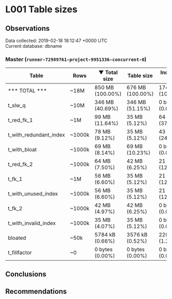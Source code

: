 # L001 Table sizes #

## Observations ##
Data collected: 2019-02-18 18:12:47 +0000 UTC  
Current database: dbname  


### Master (`runner-72989761-project-9951336-concurrent-0`) ###
Table | Rows | &#9660;&nbsp;Total size | Table size | Index(es) Size | TOAST Size
------|------|------------|------------|----------------|------------
*** TOTAL *** | ~18M | 850 MB (100.00%) | 676 MB (100.00%) | 174 MB (100.00%) | 56 kB (100.00%)
t_slw_q | ~10M | 346 MB (40.69%) | 346 MB (51.15%) | 0 bytes (0.00%) | <no value>
t_red_fk_1 | ~1M | 99 MB (11.64%) | 35 MB (5.12%) | 64 MB (37.03%) | <no value>
t_with_redundant_index | ~1000k | 78 MB (9.12%) | 35 MB (5.12%) | 43 MB (24.69%) | <no value>
t_with_bloat | ~1000k | 69 MB (8.14%) | 69 MB (10.23%) | 0 bytes (0.00%) | <no value>
t_red_fk_2 | ~1000k | 64 MB (7.50%) | 42 MB (6.25%) | 21 MB (12.34%) | <no value>
t_fk_1 | ~1M | 56 MB (6.60%) | 35 MB (5.12%) | 21 MB (12.34%) | <no value>
t_with_unused_index | ~1000k | 56 MB (6.60%) | 35 MB (5.12%) | 21 MB (12.34%) | <no value>
t_fk_2 | ~1000k | 42 MB (4.97%) | 42 MB (6.25%) | 0 bytes (0.00%) | <no value>
t_with_invalid_index | ~1000k | 35 MB (4.07%) | 35 MB (5.12%) | 0 bytes (0.00%) | <no value>
bloated | ~50k | 5784 kB (0.66%) | 3576 kB (0.52%) | 2208 kB (1.24%) | <no value>
t_fillfactor | ~0 | 0 bytes (0.00%) | 0 bytes (0.00%) | 0 bytes (0.00%) | <no value>


## Conclusions ##


## Recommendations ##

